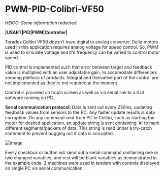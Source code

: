 # PWM-PID-Colibri-VF50

*HEICO. Some information redacted*

**|USART|PID|PWM|Controller|**

Toradex Colibri VF50 doesn't have digital to analog converter. Delta motors used in this application requires analog voltage for speed control. So, PWM is used to simulate voltage and it's frequency can be varied to control motor speed.

PID control is implemented such that error between target and feedback value is multiplied with an user adjustable gain, to accomodate differences amoong plethora of products.
Integral and Derivative part of the control are not implemented as they're not required at the moment.

Control is provided on touch screen as well as via serial link to a GUI software running on PC. 

**Serial communication protocol:**
Data is sent out every 250ms, updating feedback values from sensors to the PC. Any faster update results is data corruption. 
On any command sent from PC to Colibri, such as starting the motor for desired application, an update string is sent containing '#' to mark different segments/packets of data.
This string is read under a try-catch statement to prevent bugging out if data is corrupted.




![image](https://github.com/vikasdotvivek/PWM-PID-Colibri-VF50/assets/43683145/5f49f986-a8b3-4e3b-bf81-2f98eaddbdd4)


Every checkbox or button will send out a serial command containing one or two changed variables, and rest will be blank variables as demonstrated in the example code.
2 machines were used in tandem with controls displayed on single PC via serial communication.




